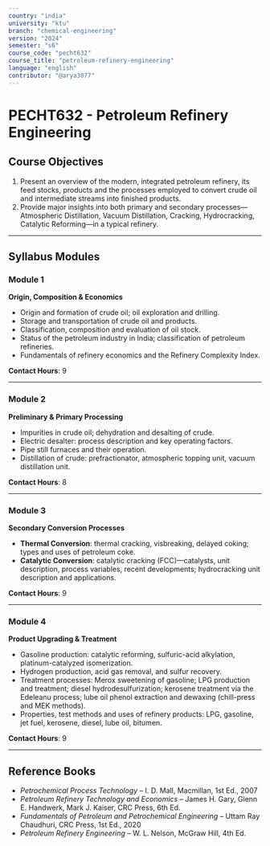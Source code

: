 ```yaml
---
country: "india"
university: "ktu"
branch: "chemical-engineering"
version: "2024"
semester: "s6"
course_code: "pecht632"
course_title: "petroleum-refinery-engineering"
language: "english"
contributor: "@arya3077"
---
```


# PECHT632 - Petroleum Refinery Engineering

## Course Objectives

1. Present an overview of the modern, integrated petroleum refinery, its feed stocks, products and the processes employed to convert crude oil and intermediate streams into finished products.  
2. Provide major insights into both primary and secondary processes—Atmospheric Distillation, Vacuum Distillation, Cracking, Hydrocracking, Catalytic Reforming—in a typical refinery.  

---

## Syllabus Modules

### Module 1  
**Origin, Composition & Economics**  
- Origin and formation of crude oil; oil exploration and drilling.  
- Storage and transportation of crude oil and products.  
- Classification, composition and evaluation of oil stock.  
- Status of the petroleum industry in India; classification of petroleum refineries.  
- Fundamentals of refinery economics and the Refinery Complexity Index.  

**Contact Hours**: 9  

---

### Module 2  
**Preliminary & Primary Processing**  
- Impurities in crude oil; dehydration and desalting of crude.  
- Electric desalter: process description and key operating factors.  
- Pipe still furnaces and their operation.  
- Distillation of crude: prefractionator, atmospheric topping unit, vacuum distillation unit.  

**Contact Hours**: 8  

---

### Module 3  
**Secondary Conversion Processes**  
- **Thermal Conversion**: thermal cracking, visbreaking, delayed coking; types and uses of petroleum coke.  
- **Catalytic Conversion**: catalytic cracking (FCC)—catalysts, unit description, process variables, recent developments; hydrocracking unit description and applications.  

**Contact Hours**: 9  

---

### Module 4  
**Product Upgrading & Treatment**  
- Gasoline production: catalytic reforming, sulfuric-acid alkylation, platinum-catalyzed isomerization.  
- Hydrogen production, acid gas removal, and sulfur recovery.  
- Treatment processes: Merox sweetening of gasoline; LPG production and treatment; diesel hydrodesulfurization; kerosene treatment via the Edeleanu process; lube oil phenol extraction and dewaxing (chill-press and MEK methods).  
- Properties, test methods and uses of refinery products: LPG, gasoline, jet fuel, kerosene, diesel, lube oil, bitumen.  

**Contact Hours**: 9  

---

## Reference Books

- *Petrochemical Process Technology* – I. D. Mall, Macmillan, 1st Ed., 2007  
- *Petroleum Refinery Technology and Economics* – James H. Gary, Glenn E. Handwerk, Mark J. Kaiser, CRC Press, 6th Ed.  
- *Fundamentals of Petroleum and Petrochemical Engineering* – Uttam Ray Chaudhuri, CRC Press, 1st Ed., 2020  
- *Petroleum Refinery Engineering* – W. L. Nelson, McGraw Hill, 4th Ed.  

